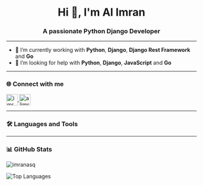 <link rel="stylesheet" href="https://cdn.jsdelivr.net/gh/devicons/devicon@v2.11.0/devicon.min.css">

<h1 align="center">Hi 👋, I'm Al Imran</h1>
<h3 align="center">A passionate Python Django Developer</h3>

---

- 🌱 I’m currently working with **Python**, **Django**, **Django Rest Framework** and **Go**  
- 🤔 I’m looking for help with **Python**, **Django**, **JavaScript** and **Go**

---

### 🌐 Connect with me

<p align="left">
  <a href="https://twitter.com/imrn0" target="_blank">
    <img align="center" src="https://cdn.jsdelivr.net/npm/simple-icons@v3/icons/twitter.svg" alt="imrn0" height="30" width="30" />
  </a>
  <a href="https://www.linkedin.com/in/alimraan" target="_blank">
    <img align="center" src="https://cdn.jsdelivr.net/npm/simple-icons@v3/icons/linkedin.svg" alt="alimraan" height="30" width="30" />
  </a>
</p>

---

### 🛠️ Languages and Tools

<p>
  <i class="devicon-python-plain colored" title="Python"></i>
  <i class="devicon-django-plain colored" title="Django"></i>
  <i class="devicon-javascript-plain colored" title="JavaScript"></i>
  <i class="devicon-vuejs-plain colored" title="Vue.js"></i>
  <i class="devicon-html5-plain colored" title="HTML5"></i>
  <i class="devicon-css3-plain colored" title="CSS3"></i>
  <i class="devicon-git-plain colored" title="Git"></i>
  <i class="devicon-github-original" title="GitHub"></i>
  <i class="devicon-postgresql-plain colored" title="PostgreSQL"></i>
  <i class="devicon-mysql-plain colored" title="MySQL"></i>
</p>

---

### 📊 GitHub Stats

<p align="left">
  <img src="https://github-readme-stats.vercel.app/api?username=imranasq&show_icons=true&theme=radical" alt="imranasq" />
</p>

<p align="left">
  <img src="https://github-readme-stats.vercel.app/api/top-langs/?username=imranasq&layout=compact" alt="Top Languages" />
</p>
